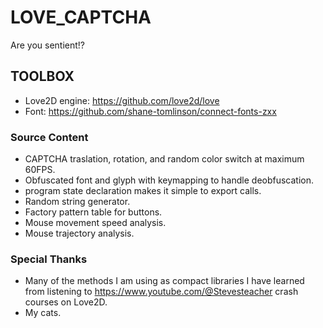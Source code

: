 # LOVE_CAPTCHA

 Are you sentient!?


## TOOLBOX

+ Love2D engine: https://github.com/love2d/love
+ Font: https://github.com/shane-tomlinson/connect-fonts-zxx

### Source Content

+ CAPTCHA traslation, rotation, and random color switch at maximum 60FPS.
+ Obfuscated font and glyph with keymapping to handle deobfuscation.
+ program state declaration makes it simple to export calls.
+ Random string generator.
+ Factory pattern table for buttons.
+ Mouse movement speed analysis.
+ Mouse trajectory analysis.

### Special Thanks

+ Many of the methods I am using as compact libraries I have learned from listening to https://www.youtube.com/@Stevesteacher crash courses on Love2D.
+ My cats.